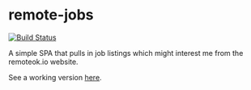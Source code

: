 # remote-jobs
[![Build Status](https://travis-ci.org/dizyae/remote-jobs.svg?branch=master)](https://travis-ci.org/dizyae/remote-jobs)

A simple SPA that pulls in job listings which might interest me from the remoteok.io website.

See a working version <a href="http://dustinweaver.com/jobs/remote">here</a>.
